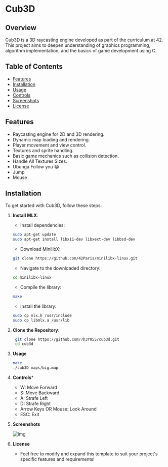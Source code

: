 # Cub3D

## Overview

Cub3D is a 3D raycasting engine developed as part of the curriculum at 42. This project aims to deepen understanding of graphics programming, algorithm implementation, and the basics of game development using C.

## Table of Contents

- [Features](#features)
- [Installation](#installation)
- [Usage](#usage)
- [Controls](#controls)
- [Screenshots](#screenshots)
- [License](#license)

## Features

- Raycasting engine for 2D and 3D rendering.
- Dynamic map loading and rendering.
- Player movement and view control.
- Textures and sprite handling.
- Basic game mechanics such as collision detection.
- Handle All Textures Sizes.
- Ubunga Follow you 😂
- Jump
- Mouse

## Installation

To get started with Cub3D, follow these steps:



1.  **Install MLX**:
    - Install dependencies:
    ```bash
    sudo apt-get update
    sudo apt-get install libx11-dev libxext-dev libbsd-dev
    ```
    - Download MinilibX:
    ```bash
    git clone https://github.com/42Paris/minilibx-linux.git
    ```

    - Navigate to the downloaded directory:
    ```bash
    cd minilibx-linux
    ```

    - Compile the library:
    ```bash
    make
    ```

    - Install the library:
    ```bash
    sudo cp mlx.h /usr/include
    sudo cp libmlx.a /usr/lib
    ```

1. **Clone the Repository**:

   ```bash
    git clone https://github.com/7h3Y055/cub3d.git
    cd cub3d
    ```



2.  **Usage**

    ```bash
    make
    ./cub3D maps/big.map
    ```

3.  **Controls***

    - W: Move Forward
    - S: Move Backward
    - A: Strafe Left
    - D: Strafe Right
    - Arrow Keys OR Mouse: Look Around
    - ESC: Exit

4.  **Screenshots**

    ![img](imgs/cub3d.png)


5.  **License**
    - Feel free to modify and expand this template to suit your project's specific features and requirements!


